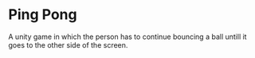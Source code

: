 # Ping Pong
 A unity game in which the person has to continue bouncing a ball untill it goes to the other side of the screen.
